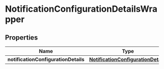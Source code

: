 

# NotificationConfigurationDetailsWrapper


## Properties

| Name | Type | Description | Notes |
|------------ | ------------- | ------------- | -------------|
|**notificationConfigurationDetails** | [**NotificationConfigurationDetails**](NotificationConfigurationDetails.md) |  |  [optional] |



